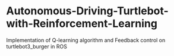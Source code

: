 # Autonomous-Driving-Turtlebot-with-Reinforcement-Learning
Implementation of Q-learning algorithm and Feedback control on turtlebot3_burger in ROS
